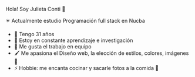 Hola! Soy Julieta Conti 👋

✴️ Actualmente estudio Programación full stack en Nucba

- 📑 Tengo 31 años
- 🌱 Estoy en constante aprendizaje e investigación 
- 👫 Me gusta el trabajo en equipo
- 🖌️ Me apasiona el Diseño web, la elección de estilos, colores, imágenes 💜
- ⚡ Hobbie: me encanta cocinar y sacarle fotos a la comida 🤭

